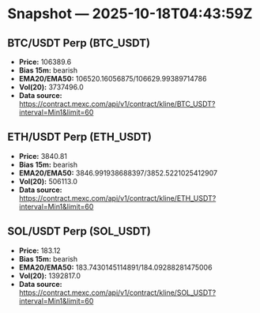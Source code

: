 # Snapshot — 2025-10-18T04:43:59Z

## BTC/USDT Perp (BTC_USDT)
- **Price:** 106389.6
- **Bias 15m:** bearish
- **EMA20/EMA50:** 106520.16056875/106629.99389714786
- **Vol(20):** 3737496.0
- **Data source:** https://contract.mexc.com/api/v1/contract/kline/BTC_USDT?interval=Min1&limit=60

## ETH/USDT Perp (ETH_USDT)
- **Price:** 3840.81
- **Bias 15m:** bearish
- **EMA20/EMA50:** 3846.991938688397/3852.5221025412907
- **Vol(20):** 506113.0
- **Data source:** https://contract.mexc.com/api/v1/contract/kline/ETH_USDT?interval=Min1&limit=60

## SOL/USDT Perp (SOL_USDT)
- **Price:** 183.12
- **Bias 15m:** bearish
- **EMA20/EMA50:** 183.7430145114891/184.09288281475006
- **Vol(20):** 1392817.0
- **Data source:** https://contract.mexc.com/api/v1/contract/kline/SOL_USDT?interval=Min1&limit=60
